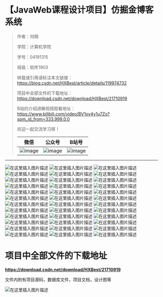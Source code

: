# 【JavaWeb课程设计项目】仿掘金博客系统

> 作者：何翔
>
> 学院：计算机学院
>
> 学号：04191315
>
> 班级：软件1903
>
> 转载或引用请标注本文链接：https://blog.csdn.net/HXBest/article/details/119974732
>
> 项目中全部文件的下载地址：https://download.csdn.net/download/HXBest/21710919
>
> B站的介绍讲解视频观看地址：https://www.bilibili.com/video/BV1oy4y1u7Zo?spm_id_from=333.999.0.0
>
> 欢迎一起交流学习呀！
>
> | 微信                                                         | 公众号                                                       | B站号                                                        |
> | ------------------------------------------------------------ | ------------------------------------------------------------ | ------------------------------------------------------------ |
> | ![image](https://img-blog.csdnimg.cn/img_convert/cece57138556f8ebe17ea8521e3114e1.png) | ![image](https://img-blog.csdnimg.cn/img_convert/96321ca49ce798da3095c0cb4c2bcafa.png) | ![image](https://img-blog.csdnimg.cn/img_convert/4488f9f9de1c18bb21c82f5657598d0d.png) |

------

![在这里插入图片描述](https://img-blog.csdnimg.cn/eccae525cc0943dca33ea50fe1669ae7.jpg)
![在这里插入图片描述](https://img-blog.csdnimg.cn/62c8245bbe2a44c6b903348ebe90465b.jpg)
![在这里插入图片描述](https://img-blog.csdnimg.cn/632c6bb98abb4b66b9074acf9a64fa3c.jpg)
![在这里插入图片描述](https://img-blog.csdnimg.cn/4222ce1175634f2f90e67396c86dc77c.jpg)
![在这里插入图片描述](https://img-blog.csdnimg.cn/69b70864592a44ab8a480126949f2055.jpg)
![在这里插入图片描述](https://img-blog.csdnimg.cn/ca6e738214754f5c9497208d9d3d1b4a.jpg)
![在这里插入图片描述](https://img-blog.csdnimg.cn/20988f2cb2314199bf0fae112a92c421.jpg)
![在这里插入图片描述](https://img-blog.csdnimg.cn/a82a3b55f8344581907a85c0bd4ce399.jpg)
![在这里插入图片描述](https://img-blog.csdnimg.cn/28373cfff3f44e5c984eaec5bbdfb420.jpg)
![在这里插入图片描述](https://img-blog.csdnimg.cn/194cdea0cc7e4e5eaa725506bd8bf16b.jpg)
![在这里插入图片描述](https://img-blog.csdnimg.cn/87f89bf40d30410ab5e8811b549da0ba.jpg)
![在这里插入图片描述](https://img-blog.csdnimg.cn/f98387c05eb44f9481d24450a89e77ce.jpg)
![在这里插入图片描述](https://img-blog.csdnimg.cn/e685287d67a84283aaf7b833e9f85c09.jpg)
![在这里插入图片描述](https://img-blog.csdnimg.cn/a821cf4da21b447a9220b43f7afb8d84.jpg)
![在这里插入图片描述](https://img-blog.csdnimg.cn/6e738bd8474240c59391638f11e96af9.jpg)
![在这里插入图片描述](https://img-blog.csdnimg.cn/cc6d8c60cef44657a09eb04ffcfac1ee.jpg)
![在这里插入图片描述](https://img-blog.csdnimg.cn/7bdc59338ccc47c1901dc7a79c1f4a76.jpg)
![在这里插入图片描述](https://img-blog.csdnimg.cn/059796ad23c64f43a6ed9cccf6165788.jpg)
![在这里插入图片描述](https://img-blog.csdnimg.cn/f75a57dc4b4c4eebaf3aaa02a75707be.jpg)
![在这里插入图片描述](https://img-blog.csdnimg.cn/342559665db7498e940288a7d13b47e3.jpg)
![在这里插入图片描述](https://img-blog.csdnimg.cn/090a57a11be3495d83072ac791d79fc0.jpg)
![在这里插入图片描述](https://img-blog.csdnimg.cn/e4388d85d38341648b75e491640d52f3.jpg)
![在这里插入图片描述](https://img-blog.csdnimg.cn/2633060be66948dca5a176b828831cb3.jpg)
![在这里插入图片描述](https://img-blog.csdnimg.cn/cdaa5122a80d4153a91a6ec30f184bab.jpg)
![在这里插入图片描述](https://img-blog.csdnimg.cn/b32baf9e82054a79a8554786dfcaef9d.jpg)
![在这里插入图片描述](https://img-blog.csdnimg.cn/7fc22fa6804248e794ae4ff81e51dec2.jpg)
![在这里插入图片描述](https://img-blog.csdnimg.cn/72081b3c2cc64b87983889595f04ed4c.jpg)
![在这里插入图片描述](https://img-blog.csdnimg.cn/9425edd7818542ed83127018506d620d.jpg)
![在这里插入图片描述](https://img-blog.csdnimg.cn/29e907aad6914c45a1b14b720dc213e4.jpg)
![在这里插入图片描述](https://img-blog.csdnimg.cn/8c24fd3734bc4bf38be08b6a55db8395.jpg)
![在这里插入图片描述](https://img-blog.csdnimg.cn/6669d44fe52040d6a1e5c9febe225883.jpg)
![在这里插入图片描述](https://img-blog.csdnimg.cn/f6c6771ff77640bd9efa594ea494ae14.jpg)
![在这里插入图片描述](https://img-blog.csdnimg.cn/4094a0fc8801418fa2a5250c72e0a7cc.jpg)
![在这里插入图片描述](https://img-blog.csdnimg.cn/986f78c5515d4f0cafde5bf85616bdef.jpg)
![在这里插入图片描述](https://img-blog.csdnimg.cn/46d54f85e87f4549aa4de3a8bdbf5af2.jpg)
![在这里插入图片描述](https://img-blog.csdnimg.cn/dd79e5627ce546fdb9abcf98e86ea6eb.jpg)

# 项目中全部文件的下载地址

**https://download.csdn.net/download/HXBest/21710919**

文件内附有项目源码，数据库文件，项目文档，设计图等

![在这里插入图片描述](https://img-blog.csdnimg.cn/4247ebaa2f374d73bf03fe41e5599cad.png)

